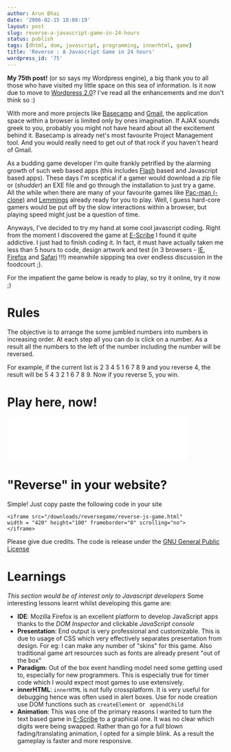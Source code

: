 ```yaml
---
author: Arun Bhai
date: '2006-02-15 18:08:19'
layout: post
slug: reverse-a-javascript-game-in-24-hours
status: publish
tags: [dhtml, dom, javascript, programming, innerhtml, game]
title: 'Reverse : A Javascript Game in 24 hours'
wordpress_id: '75'
---
```


**My 75th post!** (or so says my Wordpress engine), a big thank you to all those who have visited my little space on this sea of information. Is it now due to move to [Wordpress 2.0](http://wordpress.org/development/2006/01/201-release/)? I've read all the enhancements and me don't think so :)

With more and more projects like [Basecamp](www.basecamphq.com/) and [Gmail](http://www.gmail.com), the application space within a browser is limited only by ones imagination. If AJAX sounds greek to you, probably you might not have heard about all the excitement behind it. Basecamp is already net's most favourite Project Management tool. And you would really need to get out of that rock if you haven't heard of Gmail.

As a budding game developer I'm quite frankly petrified by the alarming growth of such web based apps (this includes [Flash](http://www.macromedia.com/software/flash/ "Macromedia Flash") based and Javascript based apps). These days I'm sceptical if a gamer would download a zip file or (*shudder*) an EXE file and go through the installation to just try a game. All the while when there are many of your favourite games like [Pac-man (-clone)](http://www.codingforums.com/showthread.php?t=71268) and [Lemmings](http://www.elizium.nu/scripts/lemmings/) already ready for you to play. Well, I guess hard-core gamers would be put off by the slow interactions within a browser, but playing speed might just be a question of time.

Anyways, I've decided to try my hand at some cool javascript coding. Right from the moment I discovered the game at [E-Scribe](http://e-scribe.com/news/193) I found it quite addictive. I just had to finish coding it. In fact, it must have actually taken me less than 5 hours to code, design artwork and test (in 3 browsers - [IE](http://www.microsoft.com/windows/ie/), [Firefox](http://www.mozilla.com/firefox/) and [Safari](http://www.apple.com/macosx/features/safari/) !!!) meanwhile sippping tea over endless discussion in the foodcourt ;).

For the impatient the game below is ready to play, so try it online, try it now ;)

Rules
====

The objective is to arrange the some jumbled numbers into numbers in increasing order. At each step all you can do is click on a number. As a result all the numbers to the left of the number including the number will be reversed.

For example, if the current list is 2 3 4 5 1 6 7 8 9 and you reverse 4, the result will be 5 4 3 2 1 6 7 8 9. Now if you reverse 5, you win.

Play here, now!
===========

<iframe src="/downloads/reversegame/reverse-js-game.html" width = "420" height="100" frameborder="0" scrolling="no">
</iframe>

"Reverse" in your website?
==================

Simple! Just copy paste the following code in your site

    <iframe src="/downloads/reversegame/reverse-js-game.html"
    width = "420" height="100" frameborder="0" scrolling="no">
    </iframe>

Please give due credits. The code is release under the [GNU General Public License](http://www.gnu.org/copyleft/gpl.html)

Learnings
========

*This section would be of interest only to Javascript developers*
Some interesting lessons learnt whilst developing this game are:

+ **IDE**: Mozilla Firefox is an excellent platform to develop JavaScript apps thanks to the *DOM Inspector* and clickable *JavaScript console*
+ **Presentation**: End output is very professional and customizable. This is due to usage of CSS which very effectively separates presentation from design. For eg: I can make any number of "skins" for this game. Also traditional game art resources such as fonts are already present "out of the box"
+ **Paradigm**: Out of the box event handling model need some getting used to, especially for new programmers. This is especially true for timer code which I would expect most games to use extensively.
+ **innerHTML**: `innerHTML` is not fully crossplatform. It is very useful for debugging hence was often used in alert boxes. Use for node creation use DOM functions such as `createElement` or ` appendChild`
+ **Animation**: This was one of the primary reasons I wanted to turn the text based game in [E-Scribe](http://e-scribe.com/news/193) to a graphical one. It was no clear which digits were being swapped. Rather than go for a full blown fading/translating animation, I opted for a simple blink. As a result the gameplay is faster and more responsive.

